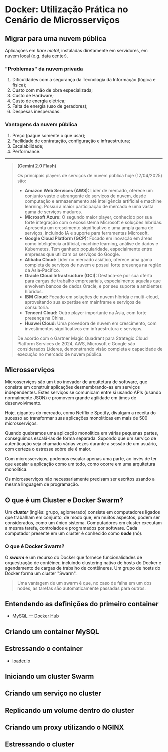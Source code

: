 # Docker: Utilização Prática no Cenário de Microsserviços

## Migrar para uma nuvem pública

Aplicações em _bare metal_, instaladas diretamente em servidores, em nuvem local (e.g. data center).

### "Problemas" da nuvem privada

1. Dificuldades com a segurança da Tecnologia da Informação (lógica e física);
2. Custo com mão de obra especializada;
3. Custo de Hardware;
4. Custo de energia elétrica;
5. Falta de energia (uso de geradores);
6. Despesas inesperadas.

### Vantagens da nuvem pública

1. Preço (pague somente o que usar);
2. Facilidade de contratação, configuração e infraestrutura;
3. Escalabilidade;
4. Performance.

---

> **(Gemini 2.0 Flash)**
>
> Os principais players de serviços de nuvem pública hoje (12/04/2025) são:
>
> - **Amazon Web Services (AWS):** Líder de mercado, oferece um conjunto vasto e abrangente de serviços de nuvem, desde computação e armazenamento até inteligência artificial e machine learning. Possui a maior participação de mercado e uma vasta gama de serviços maduros.
> - **Microsoft Azure:** O segundo maior player, conhecido por sua forte integração com o ecossistema Microsoft e soluções híbridas. Apresenta um crescimento significativo e uma ampla gama de serviços, incluindo IA e suporte para ferramentas Microsoft.
> - **Google Cloud Platform (GCP):** Focado em inovação em áreas como inteligência artificial, machine learning, análise de dados e Kubernetes. Tem ganhado popularidade, especialmente entre empresas que utilizam os serviços do Google.
> - **Alibaba Cloud:** Líder no mercado asiático, oferece uma gama completa de serviços de nuvem e possui forte presença na região da Ásia-Pacífico.
> - **Oracle Cloud Infrastructure (OCI):** Destaca-se por sua oferta para cargas de trabalho empresariais, especialmente aquelas que envolvem bancos de dados Oracle, e por seu suporte a ambientes híbridos.
> - **IBM Cloud:** Focado em soluções de nuvem híbrida e multi-cloud, aproveitando sua expertise em mainframe e serviços de consultoria.
> - **Tencent Cloud:** Outro player importante na Ásia, com forte presença na China.
> - **Huawei Cloud:** Uma provedora de nuvem em crescimento, com investimentos significativos em infraestrutura e serviços.
>
> De acordo com o Gartner Magic Quadrant para Strategic Cloud Platform Services de 2024, AWS, Microsoft e Google são considerados Líderes, demonstrando visão completa e capacidade de execução no mercado de nuvem pública.

## Microsserviços

Microsserviços são um tipo inovador de arquitetura de software, que consiste em construir aplicações desmembrando-as em serviços independentes. Estes serviços se comunicam entre si usando APIs (usando normalmente JSON) e promovem grande agilidade em times de desenvolvimento.

Hoje, gigantes do mercado, como Netflix e Spotify, divulgam a receita do sucesso ao transformar suas aplicações monolíticas em mais de 500 microsserviços.

Quando quebramos uma aplicação monolítica em várias pequenas partes, conseguimos escalá-las de forma separada. Supondo que um serviço de autenticação seja chamado várias vezes durante a sessão de um usuário, com certeza o estresse sobre ele é maior.

Com microsserviços, podemos escalar apenas uma parte, ao invés de ter que escalar a aplicação como um todo, como ocorre em uma arquitetura monolítica.

Os microsserviços não necessariamente precisam ser escritos usando a mesma linguagem de programação.

## O que é um Cluster e Docker Swarm?

Um **_cluster_** (inglês: grupo, aglomerado) consiste em computadores ligados que trabalham em conjunto, de modo que, em muitos aspectos, podem ser considerados, como um único sistema. Computadores em cluster executam a mesma tarefa, controlados e programados por software. Cada computador presente em um cluster é conhecido como **_node_** (nó).

### O que é Docker Swarm?

O **_swarm_** é um recurso do Docker que fornece funcionalidades de orquestração de contêiner, incluindo clustering nativo de hosts do Docker e agendamento de cargas de trabalho de contêineres. Um grupo de hosts do Docker forma um cluster "Swarm".

> Uma vantagem de um swarm é que, no caso de falha em um dos nodes, as tarefas são automaticamente passadas para outros.

## Entendendo as definições do primeiro container

- [MySQL — Docker Hub](https://hub.docker.com/_/mysql)

## Criando um container MySQL

## Estressando o container

- [loader.io](https://loader.io/)

## Iniciando um cluster Swarm

## Criando um serviço no cluster

## Replicando um volume dentro do cluster

## Criando um proxy utilizando o NGINX

## Estressando o cluster
